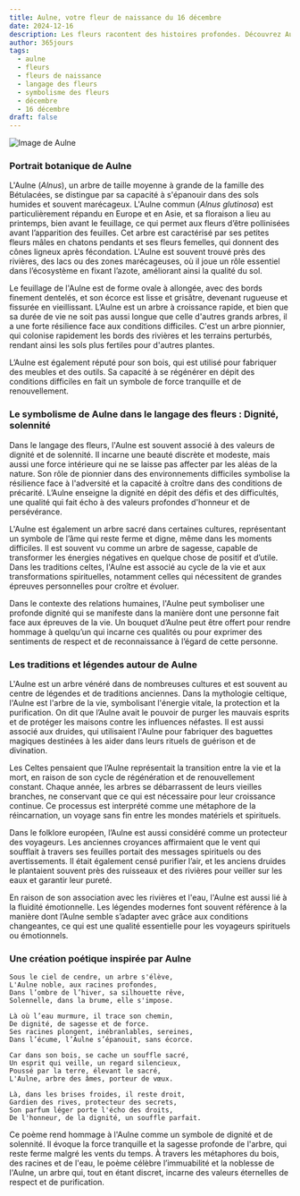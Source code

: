 ```yaml
---
title: Aulne, votre fleur de naissance du 16 décembre
date: 2024-12-16
description: Les fleurs racontent des histoires profondes. Découvrez Aulne, votre fleur de naissance du 16 décembre, ses symboles et récits fascinants. Plongez dans sa signification et son langage unique dans l'art floral.
author: 365jours
tags:
  - aulne
  - fleurs
  - fleurs de naissance
  - langage des fleurs
  - symbolisme des fleurs
  - décembre
  - 16 décembre
draft: false
---
```



![Image de Aulne](https://cdn.pixabay.com/photo/2020/01/25/16/05/hazel-4792798_640.jpg#center)


### Portrait botanique de Aulne

L'Aulne (_Alnus_), un arbre de taille moyenne à grande de la famille des Bétulacées, se distingue par sa capacité à s'épanouir dans des sols humides et souvent marécageux. L'Aulne commun (_Alnus glutinosa_) est particulièrement répandu en Europe et en Asie, et sa floraison a lieu au printemps, bien avant le feuillage, ce qui permet aux fleurs d’être pollinisées avant l’apparition des feuilles. Cet arbre est caractérisé par ses petites fleurs mâles en chatons pendants et ses fleurs femelles, qui donnent des cônes ligneux après fécondation. L'Aulne est souvent trouvé près des rivières, des lacs ou des zones marécageuses, où il joue un rôle essentiel dans l’écosystème en fixant l’azote, améliorant ainsi la qualité du sol.

Le feuillage de l'Aulne est de forme ovale à allongée, avec des bords finement dentelés, et son écorce est lisse et grisâtre, devenant rugueuse et fissurée en vieillissant. L’Aulne est un arbre à croissance rapide, et bien que sa durée de vie ne soit pas aussi longue que celle d'autres grands arbres, il a une forte résilience face aux conditions difficiles. C'est un arbre pionnier, qui colonise rapidement les bords des rivières et les terrains perturbés, rendant ainsi les sols plus fertiles pour d'autres plantes.

L’Aulne est également réputé pour son bois, qui est utilisé pour fabriquer des meubles et des outils. Sa capacité à se régénérer en dépit des conditions difficiles en fait un symbole de force tranquille et de renouvellement.

### Le symbolisme de Aulne dans le langage des fleurs : Dignité, solennité

Dans le langage des fleurs, l'Aulne est souvent associé à des valeurs de dignité et de solennité. Il incarne une beauté discrète et modeste, mais aussi une force intérieure qui ne se laisse pas affecter par les aléas de la nature. Son rôle de pionnier dans des environnements difficiles symbolise la résilience face à l'adversité et la capacité à croître dans des conditions de précarité. L’Aulne enseigne la dignité en dépit des défis et des difficultés, une qualité qui fait écho à des valeurs profondes d'honneur et de persévérance.

L'Aulne est également un arbre sacré dans certaines cultures, représentant un symbole de l’âme qui reste ferme et digne, même dans les moments difficiles. Il est souvent vu comme un arbre de sagesse, capable de transformer les énergies négatives en quelque chose de positif et d’utile. Dans les traditions celtes, l'Aulne est associé au cycle de la vie et aux transformations spirituelles, notamment celles qui nécessitent de grandes épreuves personnelles pour croître et évoluer.

Dans le contexte des relations humaines, l'Aulne peut symboliser une profonde dignité qui se manifeste dans la manière dont une personne fait face aux épreuves de la vie. Un bouquet d’Aulne peut être offert pour rendre hommage à quelqu’un qui incarne ces qualités ou pour exprimer des sentiments de respect et de reconnaissance à l’égard de cette personne.

### Les traditions et légendes autour de Aulne

L'Aulne est un arbre vénéré dans de nombreuses cultures et est souvent au centre de légendes et de traditions anciennes. Dans la mythologie celtique, l'Aulne est l'arbre de la vie, symbolisant l'énergie vitale, la protection et la purification. On dit que l’Aulne avait le pouvoir de purger les mauvais esprits et de protéger les maisons contre les influences néfastes. Il est aussi associé aux druides, qui utilisaient l'Aulne pour fabriquer des baguettes magiques destinées à les aider dans leurs rituels de guérison et de divination.

Les Celtes pensaient que l’Aulne représentait la transition entre la vie et la mort, en raison de son cycle de régénération et de renouvellement constant. Chaque année, les arbres se débarrassent de leurs vieilles branches, ne conservant que ce qui est nécessaire pour leur croissance continue. Ce processus est interprété comme une métaphore de la réincarnation, un voyage sans fin entre les mondes matériels et spirituels.

Dans le folklore européen, l’Aulne est aussi considéré comme un protecteur des voyageurs. Les anciennes croyances affirmaient que le vent qui soufflait à travers ses feuilles portait des messages spirituels ou des avertissements. Il était également censé purifier l’air, et les anciens druides le plantaient souvent près des ruisseaux et des rivières pour veiller sur les eaux et garantir leur pureté.

En raison de son association avec les rivières et l'eau, l'Aulne est aussi lié à la fluidité émotionnelle. Les légendes modernes font souvent référence à la manière dont l’Aulne semble s’adapter avec grâce aux conditions changeantes, ce qui est une qualité essentielle pour les voyageurs spirituels ou émotionnels.

### Une création poétique inspirée par Aulne

```
Sous le ciel de cendre, un arbre s'élève,
L'Aulne noble, aux racines profondes,
Dans l’ombre de l’hiver, sa silhouette rêve,
Solennelle, dans la brume, elle s'impose.

Là où l’eau murmure, il trace son chemin,
De dignité, de sagesse et de force.
Ses racines plongent, inébranlables, sereines,
Dans l’écume, l’Aulne s’épanouit, sans écorce.

Car dans son bois, se cache un souffle sacré,
Un esprit qui veille, un regard silencieux,
Poussé par la terre, élevant le sacré,
L'Aulne, arbre des âmes, porteur de vœux.

Là, dans les brises froides, il reste droit,
Gardien des rives, protecteur des secrets,
Son parfum léger porte l'écho des droits,
De l'honneur, de la dignité, un souffle parfait.
```

Ce poème rend hommage à l'Aulne comme un symbole de dignité et de solennité. Il évoque la force tranquille et la sagesse profonde de l'arbre, qui reste ferme malgré les vents du temps. À travers les métaphores du bois, des racines et de l'eau, le poème célèbre l’immuabilité et la noblesse de l'Aulne, un arbre qui, tout en étant discret, incarne des valeurs éternelles de respect et de purification.


